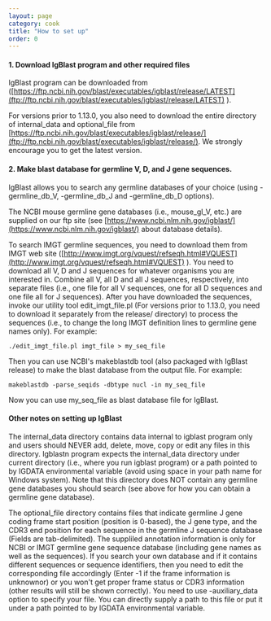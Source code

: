```yaml
---
layout: page
category: cook
title: "How to set up"
order: 0
---
```

#### 1. Download IgBlast program and other required files

IgBlast program can be downloaded from ([https://ftp.ncbi.nih.gov/blast/executables/igblast/release/LATEST](ftp://ftp.ncbi.nih.gov/blast/executables/igblast/release/LATEST) ).

For versions prior to 1.13.0, you also need to download the entire directory of internal_data and optional_file from [https://ftp.ncbi.nih.gov/blast/executables/igblast/release/](ftp://ftp.ncbi.nih.gov/blast/executables/igblast/release/).  We strongly encourage you to get the latest version.

#### 2. Make blast database for germline V, D, and J gene sequences.  

IgBlast allows you to search any germline databases of your choice (using -germline_db_V, -germline_db_J and -germline_db_D options).

The NCBI mouse germline gene databases (i.e., mouse_gl_V, etc.) are supplied on our ftp site (see [https://www.ncbi.nlm.nih.gov/igblast/](https://www.ncbi.nlm.nih.gov/igblast/) about database details).
  
To search IMGT germline sequences, you need to download them from IMGT web site 
([http://www.imgt.org/vquest/refseqh.html#VQUEST](http://www.imgt.org/vquest/refseqh.html#VQUEST) ).  You need to download all V, D and J sequences for whatever organisms you are interested in.  Combine all V, all D and all J sequences, respectively, into separate files (i.e., one file for all V sequences, one for all D sequences and one file all for J sequences).  After you have downloaded the sequences, invoke our utility tool edit_imgt_file.pl (For versions prior to 1.13.0, you need to download it separately from the release/ directory) to process the sequences (i.e., to change the long IMGT definition lines to germline gene names only).  For example:

```
./edit_imgt_file.pl imgt_file > my_seq_file
```

Then you can use NCBI's makeblastdb tool (also packaged with IgBlast release) to make the blast database from the output file.  For example:

```
makeblastdb -parse_seqids -dbtype nucl -in my_seq_file
```

Now you can use my_seq_file as blast database file for IgBlast.

#### Other notes on setting up IgBlast 
The internal_data directory contains data internal to igblast program only and users should NEVER add, delete, move, copy or edit any files in this directory.  Igblastn program expects the internal_data directory under current directory (i.e., where you run igblast 
program) or a path pointed to by IGDATA environmental variable (avoid using space in your path name for 
Windows system). Note that this directory does NOT contain any germline gene databases you should search (see above 
for how you can obtain a germline gene database).

The optional_file directory contains files that indicate germline J gene coding frame start position (position is 0-based), the J gene type, and the CDR3 end position for each sequence in the germline J sequence database (Fields are tab-delimited).  The suppliled annotation information is only for NCBI or IMGT  germline gene sequence database (including gene names as well as the sequences).   If you search your own database and if it contains different sequences or sequence identifiers, then you need to edit the corresponding file accordingly (Enter -1 if the frame information is unknownor) or you won't get proper frame status or CDR3 information (other results will still be shown correctly).  You need to use -auxiliary_data option to specify your file. You can directly supply a path to this file or put it under a path pointed to by IGDATA environmental variable.
